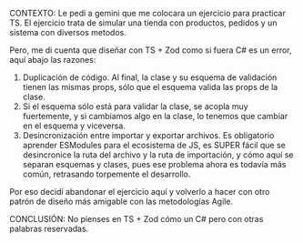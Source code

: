 CONTEXTO:
Le pedi a gemini que me colocara un ejercicio para practicar TS. El ejercicio trata de simular una tienda con productos, pedidos y un sistema con diversos metodos.

Pero, me di cuenta que diseñar con TS + Zod como si fuera C# es un error, aquí abajo las razones:

1. Duplicación de código. Al final, la clase y su esquema de validación tienen las mismas props, sólo que el esquema valida las props de la clase.
2. Si el esquema sólo está para validar la clase, se acopla muy fuertemente, y si cambiamos algo en la clase, lo tenemos que cambiar en el esquema y viceversa.
3. Desincronización entre importar y exportar archivos. Es obligatorio aprender ESModules para el ecosistema de JS, es SUPER fácil que se desincronice la ruta del archivo y la ruta de importación, y cómo aquí se separan esquemas y clases, pues ese problema ahora es todavía más común, retrasando torpemente el desarrollo.

Por eso decidí abandonar el ejercicio aquí y volverlo a hacer con otro patrón de diseño más amigable con las metodologías Agile.

CONCLUSIÓN: No pienses en TS + Zod cómo un C# pero con otras palabras reservadas.